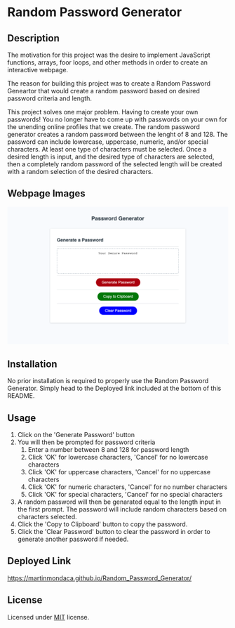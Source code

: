 # Random Password Generator

## Description

The motivation for this project was the desire to implement JavaScript functions, arrays, foor loops, and other methods in order to create an interactive webpage.

The reason for building this project was to create a Random Password Geneartor that would create a random password based on desired password criteria and length.

This project solves one major problem. Having to create your own passwords! You no longer have to come up with passwords on your own for the unending online profiles that we create. The random password generator creates a random password between the lenght of 8 and 128. The password can include lowercase, uppercase, numeric, and/or special characters. At least one type of characters must be selected. Once a desired length is input, and the desired type of characters are selected, then a completely random password of the selected length will be created with a random selection of the desired characters.

## Webpage Images

![Screenshot of Password Generator webpage](images/password_generator_screenshot.png)

## Installation

No prior installation is required to properly use the Random Password Generator. Simply head to the Deployed link included at the bottom of this README.

## Usage

1. Click on the 'Generate Password' button
1. You will then be prompted for password criteria
    1. Enter a number between 8 and 128 for password length
    1. Click 'OK' for lowercase characters, 'Cancel' for no lowercase characters
    1. Click 'OK' for uppercase characters, 'Cancel' for no uppercase characters
    1. Click 'OK' for numeric characters, 'Cancel' for no number characters
    1. Click 'OK' for special characters, 'Cancel' for no special characters
1. A random password will then be genarated equal to the length input in the first prompt. The password will include random characters based on characters selected.
1. Click the 'Copy to Clipboard' button to copy the password.
1. Click the 'Clear Password' button to clear the password in order to generate another password if needed.

## Deployed Link

https://martinmondaca.github.io/Random_Password_Generator/

## License

Licensed under [MIT](https://choosealicense.com/licenses/mit/) license.
